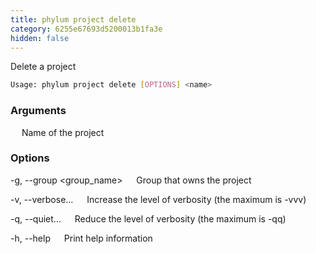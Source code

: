 ```yaml
---
title: phylum project delete
category: 6255e67693d5200013b1fa3e
hidden: false
---
```


Delete a project

```sh
Usage: phylum project delete [OPTIONS] <name>
```

### Arguments

<name>
&emsp; Name of the project

### Options

-g, --group <group_name>
&emsp; Group that owns the project

-v, --verbose...
&emsp; Increase the level of verbosity (the maximum is -vvv)

-q, --quiet...
&emsp; Reduce the level of verbosity (the maximum is -qq)

-h, --help
&emsp; Print help information
